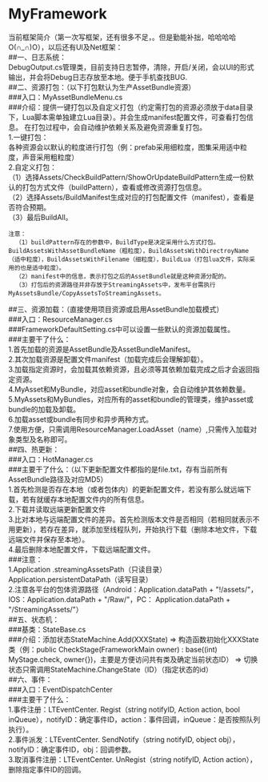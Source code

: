 # MyFramework
当前框架简介（第一次写框架，还有很多不足，。但是勤能补拙，哈哈哈哈O(∩_∩)O），以后还有UI及Net框架：  
##一、日志系统：  
    DebugOutput.cs管理类，目前支持日志暂停，清除，开启/关闭，会以UI的形式输出，并会将Debug日志存放至本地。便于手机查找BUG.  
##二、资源打包：（以下打包默认为生产AssetBundle资源）  
    ###入口：MyAssetBundleMenu.cs  
    ###介绍：提供一键打包以及自定义打包（约定需打包的资源必须放于data目录下，Lua脚本需单独建立Lua目录）。并会生成manifest配置文件，可查看打包信息。 在打包过程中，会自动维护依赖关系及避免资源重复打包。  
    1.一键打包：  
      各种资源会以默认的粒度进行打包（例：prefab采用细粒度，图集采用适中粒度，声音采用粗粒度）   
    2.自定义打包：  
      （1）选择Assets/CheckBuildPattern/ShowOrUpdateBuildPattern生成一份默认的打包方式文件（buildPattern），查看或修改资源打包信息。  
      （2）选择Assets/BuildManifest生成对应的打包配置文件（manifest），查看是否符合预期。  
      （3）最后BuildAll。  
        
    注意：  
      （1）buildPattern存在的参数中，BuildType是决定采用什么方式打包。BuildAssetsWithAssetBundleName（粗粒度），BuildAssetsWithDirectroyName（适中粒度），BuildAssetsWithFilename（细粒度），BuildLua（打包lua文件，实际采用的也是适中粒度）。  
      （2）manifest中的信息，表示打包之后的AssetBundle就是这种资源分配的。  
      （3）打包后的资源路径并非存放于StreamingAssets中，发布平台需执行MyAssetsBundle/CopyAssetsToStreamingAssets。  
##三、资源加载：（直接使用项目资源或启用AssetBundle加载模式）  
    ###入口：ResourceManager.cs  
    ###FrameworkDefaultSetting.cs中可以设置一些默认的资源加载属性。     
    ###主要干了什么：     
      1.首先加载的资源是AssetBundle及AssetBundleManifest。     
      2.其次加载资源是配置文件manifest（加载完成后会理解卸载）。     
      3.加载指定资源时，会加载其依赖资源，且必须等其依赖加载完成之后才会返回指定资源。   
      4.MyAsset和MyBundle，对应asset和bundle对象，会自动维护其依赖数量。     
      5.MyAssets和MyBundles，对应所有的asset和bundle的管理类，维护asset或bundle的加载及卸载。   
      6.加载asset或bundle有同步和异步两种方式。   
      7.使用方便，只需调用ResourceManager.LoadAsset<T>（name）,只需传入加载对象类型及名称即可。   
##四、热更新：   
    ###入口：HotManager.cs   
    ###主要干了什么：（以下更新配置文件都指的是file.txt，存有当前所有AssetBundle路径及对应MD5）   
      1.首先检测是否存在本地（或者包体内）的更新配置文件，若没有那么就远端下载，若有就缓存本地配置文件内的所有信息。   
      2.下载并读取远端更新配置文件   
      3.比对本地与远端配置文件的差异。首先检测版本文件是否相同（若相同就表示不用更新），若存在差异，就添加至线程队列，开始执行下载（删除本地文件，下载远端文件并保存至本地）。   
      4.最后删除本地配置文件，下载远端配置文件。   
    ###注意：   
      1.Application .streamingAssetsPath（只读目录）  Application.persistentDataPath（读写目录）     
      2.注意各平台的包体资源路径（Android：Application.dataPath + "!/assets/"，IOS：Application.dataPath + "/Raw/"，PC： Application.dataPath + "/StreamingAssets/"）    
##五、状态机：    
    ###基类：StateBase.cs   
    ###介绍：添加状态StateMachine.Add(XXXState) => 构造函数初始化XXXState类（例：public CheckStage(FrameworkMain owner) : base((int) MyStage.check, owner{})，主要是方便访问共有类及确定当前状态ID） => 切换状态只需调用StateMachine.ChangeState（ID）（指定状态的id）       
##六、事件：  
    ###入口：EventDispatchCenter  
    ###主要干了什么：  
      1.事件注册：LTEventCenter. Regist（string notifyID, Action<object> action, bool inQueue），notifyID：确定事件ID，action：事件回调，inQueue：是否按照队列执行）。  
      2.事件派发：LTEventCenter. SendNotify（string notifyID, object obj），notifyID：确定事件ID，obj：回调参数。  
      3.取消事件注册：LTEventCenter. UnRegist（string notifyID, Action<object> action），删除指定事件ID的回调。    
